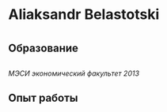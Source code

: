 # Aliaksandr Belastotski<h1>
## Образование <h2>
*МЭСИ экономический факультет 2013*
## Опыт работы <h2>